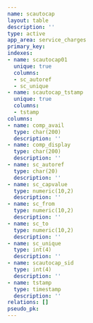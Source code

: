 ```yaml
---
name: scautocap
layout: table
description: ''
type: active
app_area: service_charges
primary_key: 
indexes:
- name: scautocap01
  unique: true
  columns:
  - sc_autoref
  - sc_unique
- name: scautocap_tstamp
  unique: true
  columns:
  - tstamp
columns:
- name: comp_avail
  type: char(200)
  description: ''
- name: comp_display
  type: char(200)
  description: ''
- name: sc_autoref
  type: char(20)
  description: ''
- name: sc_capvalue
  type: numeric(10,2)
  description: ''
- name: sc_from
  type: numeric(10,2)
  description: ''
- name: sc_to
  type: numeric(10,2)
  description: ''
- name: sc_unique
  type: int(4)
  description: ''
- name: scautocap_sid
  type: int(4)
  description: ''
- name: tstamp
  type: timestamp
  description: ''
relations: []
pseudo_pk: 
---
```


